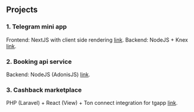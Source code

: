 ## Projects

### 1. Telegram mini app

Frontend: NextJS with client side rendering [link](/tgminiapp/frontend/).
Backend: NodeJS + Knex [link](/tgminiapp/backend/).

### 2. Booking api service

Backend: NodeJS (AdonisJS) [link](/booking-service/).

### 3. Cashback marketplace

PHP (Laravel) + React (View) + Ton connect integration for tgapp [link](/discount-marketplace/).
